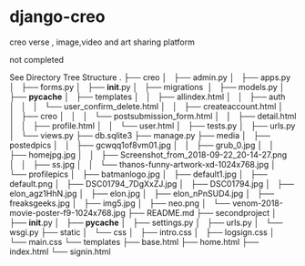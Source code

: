 # django-creo
creo verse , image,video and art sharing platform


not completed 

See Directory Tree Structure
.
├── creo
│   ├── admin.py
│   ├── apps.py
│   ├── forms.py
│   ├── __init__.py
│   ├── migrations 
│   ├── models.py
│   ├── __pycache__
│   ├── templates
│   │   ├── allindex.html
│   │   ├── auth
│   │   │   └── user_confirm_delete.html
│   │   ├── createaccount.html
│   │   ├── creo
│   │   │   └── postsubmission_form.html
│   │   ├── detail.html
│   │   ├── profile.html
│   │   └── user.html
│   ├── tests.py
│   ├── urls.py
│   └── views.py
├── db.sqlite3
├── manage.py
├── media
│   ├── postedpics
│   │   ├── gcwqq1of8vm01.jpg
│   │   ├── grub_0.jpg
│   │   ├── homejpg.jpg
│   │   ├── Screenshot_from_2018-09-22_20-14-27.png
│   │   ├── ss.jpg
│   │   └── thanos-funny-artwork-xd-1024x768.jpg
│   └── profilepics
│       ├── batmanlogo.jpg
│       ├── default1.jpg
│       ├── default.png
│       ├── DSC01794_7DgXxZJ.jpg
│       ├── DSC01794.jpg
│       ├── elon_agz1HhN.jpg
│       ├── elon.jpg
│       ├── elon_nPnSUD4.jpg
│       ├── freaksgeeks.jpg
│       ├── img5.jpg
│       ├── neo.png
│       └── venom-2018-movie-poster-f9-1024x768.jpg
├── README.md
├── secondproject
│   ├── __init__.py
│   ├── __pycache__
│   ├── settings.py
│   ├── urls.py
│   └── wsgi.py
├── static
│   └── css
│       ├── intro.css
│       ├── logsign.css
│       └── main.css
└── templates
    ├── base.html
    ├── home.html
    ├── index.html
    └── signin.html



